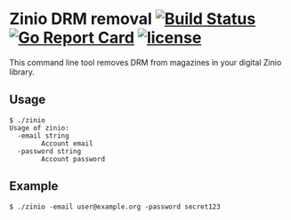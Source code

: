 # Zinio DRM removal [![Build Status](https://travis-ci.org/Metalnem/zinio.svg?branch=master)](https://travis-ci.org/Metalnem/zinio) [![Go Report Card](https://goreportcard.com/badge/github.com/metalnem/zinio)](https://goreportcard.com/report/github.com/metalnem/zinio) [![license](https://img.shields.io/badge/license-MIT-blue.svg?style=flat)](https://raw.githubusercontent.com/metalnem/zinio/master/LICENSE)

This command line tool removes DRM from magazines in your digital Zinio library.

## Usage

```
$ ./zinio
Usage of zinio:
  -email string
    	Account email
  -password string
    	Account password
```

## Example

```
$ ./zinio -email user@example.org -password secret123 
```
